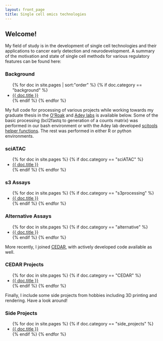 ```yaml
---
layout: front_page
title: Single cell omics technologies
---
```



## Welcome!

My field of study is in the development of single cell technologies and their applications to cancer early detection and neurodevelopment. A summary of the motivation and state of single cell methods for various regulatory features can be found here:

<h3>Background</h3>
<ul>
    {% for doc in site.pages | sort:"order" %}
      {% if doc.category == "background" %}
        <li><a href="{{ doc.url }}">{{ doc.title }}</a></li>
        {% endif %}
    {% endfor %}
</ul>
  
My full code for processing of various projects while working towards my graduate thesis in the <a href="https://www.ohsu.edu/school-of-medicine/oroak-lab">O'Roak</a> and <a href="https://adeylab.org">Adey labs</a> is available below. Some of the basic processing (bcl2fastq to generation of a counts matrix) was performed in our bash environment or with the Adey lab developed <a href="https://github.com/adeylab/scitools-dev">scitools helper functions</a>. The rest was performed in either R or python environments. 

<h3>sciATAC</h3>
<ul>
    {% for doc in site.pages %}
      {% if doc.category == "sciATAC" %}
        <li><a href="{{ doc.url }}">{{ doc.title }}</a></li>
      {% endif %}
    {% endfor %}
</ul>

<h3>s3 Assays</h3>
<ul>
    {% for doc in site.pages %}
      {% if doc.category == "s3processing" %}
        <li><a href="{{ doc.url }}">{{ doc.title }}</a></li>
      {% endif %}
    {% endfor %}
</ul>

<h3>Alternative Assays</h3>
<ul>
    {% for doc in site.pages %}
      {% if doc.category == "alternative" %}
        <li><a href="{{ doc.url }}">{{ doc.title }}</a></li>
      {% endif %}
    {% endfor %}
</ul>

More recently, I joined <a href="https://www.ohsu.edu/knight-cancer-institute/cedar">CEDAR</a>, with actively developed code available as well.

<h3>CEDAR Projects</h3>
<ul>
    {% for doc in site.pages %}
      {% if doc.category == "CEDAR" %}
        <li><a href="{{ doc.url }}">{{ doc.title }}</a></li>
      {% endif %}
    {% endfor %}
</ul>

Finally, I include some side projects from hobbies including 3D printing and rendering. Have a look around!

<h3>Side Projects</h3>
<ul>
    {% for doc in site.pages %}
      {% if doc.category == "side_projects" %}
        <li><a href="{{ doc.url }}">{{ doc.title }}</a></li>
      {% endif %}
    {% endfor %}
</ul>



